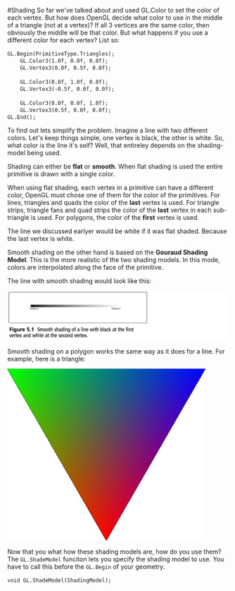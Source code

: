 #Shading
So far we've talked about and used GL.Color to set the color of each vertex. But how does OpenGL decide what color to use in the middle of a triangle (not at a vertex)? If all 3 vertices are the same color, then obviously the middle will be that color. But what happens if you use a different color for each vertex? List so:

```
GL.Begin(PrimitiveType.Triangles);
    GL.Color3(1.0f, 0.0f, 0.0f);
    GL.Vertex3(0.0f, 0.5f, 0.0f);
    
    GL.Color3(0.0f, 1.0f, 0.0f);
    GL.Vertex3(-0.5f, 0.0f, 0.0f);
    
    GL.Color3(0.0f, 0.0f, 1.0f);
    GL.Vertex3(0.5f, 0.0f, 0.0f);
GL.End();
```

To find out lets simplify the problem. Imagine a line with two different colors. Let's keep things simple, one vertex is black, the other is white. So, what color is the line it's self? Well, that entireley depends on the shading-model being used.

Shading can either be __flat__ or __smooth__. When flat shading is used the entire primitive is drawn with a single color. 

When using flat shading, each vertex in a primitive can have a different color, OpenGL must chose one of them for the color of the primitives. For lines, triangles and quads the color of the __last__ vertex is used. For triangle strips, triangle fans and quad strips the color of the __last__ vertex in each sub-triangle is used. For polygons, the color of the __first__ vertex is used.

The line we discussed earlyer would be white if it was flat shaded. Because the last vertex is white.

Smooth shading on the other hand is based on the __Gouraud Shading Model__. This is the more realistic of the two shading models. In this mode, colors are interpolated along the face of the primitive.

The line with smooth shading would look like this:

![INTERP](interp_line.png)

Smooth shading on a polygon works the same way as it does for a line. For example, here is a triangle:

![LERP](lerp.jpg)

Now that you what how these shading models are, how do you use them? The ```GL.ShadeModel``` funciton lets you specify the shading model to use. You have to call this before the ```GL.Begin``` of your geometry.

```
void GL.ShadeModel(ShadingModel);
```